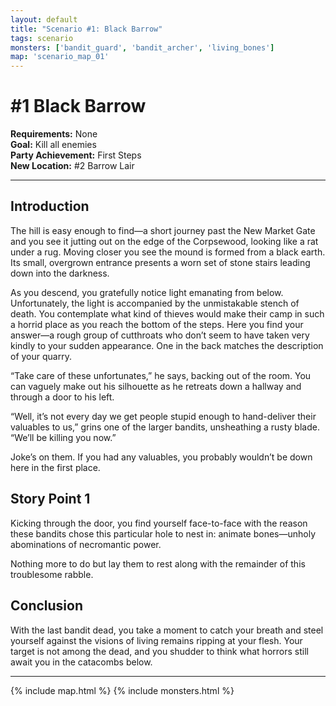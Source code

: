 ```yaml
---
layout: default
title: "Scenario #1: Black Barrow"
tags: scenario
monsters: ['bandit_guard', 'bandit_archer', 'living_bones']
map: 'scenario_map_01'
---
```


# #1 Black Barrow

__Requirements:__ None <br>
__Goal:__ Kill all enemies <br>
__Party Achievement:__ First Steps <br>
__New Location:__ #2 Barrow Lair

***

## Introduction

The hill is easy enough to find—a short journey past the New Market Gate and
you see it jutting out on the edge of the Corpsewood, looking like a rat under
a rug. Moving closer you see the mound is formed from a black earth. Its small,
overgrown entrance presents a worn set of stone stairs leading down into the darkness.

As you descend, you gratefully notice light emanating from below. Unfortunately,
the light is accompanied by the unmistakable stench of death. You contemplate
what kind of thieves would make their camp in such a horrid place as you reach the
bottom of the steps. Here you find your answer—a rough group of cutthroats who don’t
seem to have taken very kindly to your sudden appearance. One in the back matches
the description of your quarry.

“Take care of these unfortunates,” he says, backing out of the room. You can vaguely
make out his silhouette as he retreats down a hallway and through a door to his left.

“Well, it’s not every day we get people stupid enough to hand-deliver their valuables
to us,” grins one of the larger bandits, unsheathing a rusty blade. “We’ll be killing you now.”

Joke’s on them. If you had any valuables, you probably wouldn’t be down here in the first place.


## Story Point 1

Kicking through the door, you find yourself face-to-face with the reason these
bandits chose this particular hole to nest in: animate bones—unholy abominations
of necromantic power.

Nothing more to do but lay them to rest along with the remainder of this troublesome rabble.


## Conclusion

With the last bandit dead, you take a moment to catch your breath and steel yourself
against the visions of living remains ripping at your flesh. Your target is not among
the dead, and you shudder to think what horrors still await you in the catacombs below.


***

{% include map.html %}
{% include monsters.html %}



